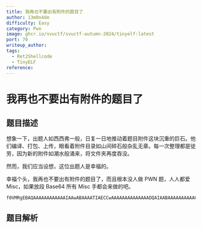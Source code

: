 ```yaml
---
title: 我再也不要出有附件的题目了
author: 13m0n4de
difficulty: Easy
category: Pwn
image: ghcr.io/svuctf/svuctf-autumn-2024/tinyelf:latest
port: 70
writeup_author:
tags:
  - Ret2Shellcode
  - TinyELF
reference:
---
```


# 我再也不要出有附件的题目了

## 题目描述

想象一下，出题人如西西弗一般，日复一日地推动着题目附件这块沉重的巨石。他们编译、打包、上传，眼看着附件目录如山间碎石般杂乱无章。每一次整理都是徒劳，因为新的附件如潮水般涌来，将文件夹再度吞没。

然而，我们应当设想，这位出题人是幸福的。

幸福个头，我再也不要出有附件的题目了，而且根本没人做 PWN 题，人人都爱 Misc，如果放段 Base64 所有 Misc 手都会来做的吧。

```
f0VMRgEBAQAAAAAAAAAAAAIAAwABAAAATIAECCwAAAAAAAAAAAAAADQAIAABAAAAAAAAAACABAgAgAQIewAAAHsAAAAFAAAAABAAAIPsIGoEWDHbQ2hwgAQIWWoLWs2AagNYS4nhaiBazYCDxBj/5HNvIHRpbnkuLi4K
```

## 题目解析

<analysis>
